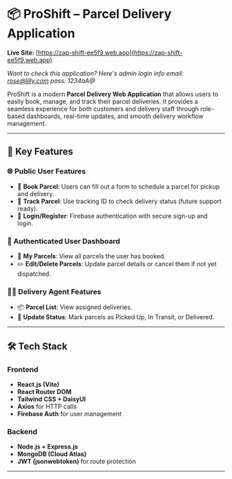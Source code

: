 # 📦 ProShift – Parcel Delivery Application

**Live Site:** [https://zap-shift-ee5f9.web.app](https://zap-shift-ee5f9.web.app)

*Want to check this application?
Here's admin login info
email: rose@lilly.com
pass: 1234aA@*

ProShift is a modern **Parcel Delivery Web Application** that allows users to easily book, manage, and track their parcel deliveries. It provides a seamless experience for both customers and delivery staff through role-based dashboards, real-time updates, and smooth delivery workflow management.

---

## 🚀 Key Features

### 🌐 Public User Features
- 📮 **Book Parcel**: Users can fill out a form to schedule a parcel for pickup and delivery.
- 🔎 **Track Parcel**: Use tracking ID to check delivery status (future support ready).
- 🔐 **Login/Register**: Firebase authentication with secure sign-up and login.

### 👤 Authenticated User Dashboard
- 🧾 **My Parcels**: View all parcels the user has booked.
- ✏️ **Edit/Delete Parcels**: Update parcel details or cancel them if not yet dispatched.

### 🧑‍💼 Delivery Agent Features
- 📦 **Parcel List**: View assigned deliveries.
- 🚚 **Update Status**: Mark parcels as Picked Up, In Transit, or Delivered.

---

## 🛠️ Tech Stack

### Frontend
- **React.js (Vite)**
- **React Router DOM**
- **Tailwind CSS + DaisyUI**
- **Axios** for HTTP calls
- **Firebase Auth** for user management

### Backend
- **Node.js + Express.js**
- **MongoDB (Cloud Atlas)**
- **JWT (jsonwebtoken)** for route protection

---
